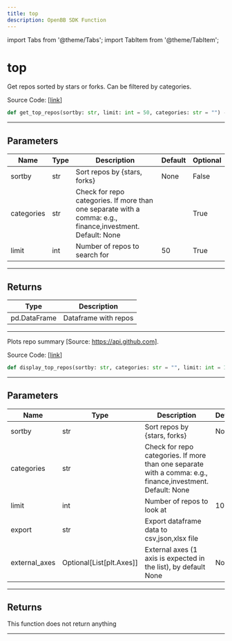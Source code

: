 ```yaml
---
title: top
description: OpenBB SDK Function
---
```


import Tabs from '@theme/Tabs';
import TabItem from '@theme/TabItem';

# top

<Tabs>
<TabItem value="model" label="Model" default>

Get repos sorted by stars or forks. Can be filtered by categories.

Source Code: [[link](https://github.com/OpenBB-finance/OpenBBTerminal/tree/main/openbb_terminal/alternative/oss/github_model.py#L135)]

```python
def get_top_repos(sortby: str, limit: int = 50, categories: str = "") -> pd.DataFrame
```

---

## Parameters

| Name | Type | Description | Default | Optional |
| ---- | ---- | ----------- | ------- | -------- |
| sortby | str | Sort repos by {stars, forks} | None | False |
| categories | str | Check for repo categories. If more than one separate with a comma: e.g., finance,investment. Default: None |  | True |
| limit | int | Number of repos to search for | 50 | True |


---

## Returns

| Type | Description |
| ---- | ----------- |
| pd.DataFrame | Dataframe with repos |
---



</TabItem>
<TabItem value="view" label="View">

Plots repo summary [Source: https://api.github.com].

Source Code: [[link](https://github.com/OpenBB-finance/OpenBBTerminal/tree/main/openbb_terminal/alternative/oss/github_view.py#L65)]

```python
def display_top_repos(sortby: str, categories: str = "", limit: int = 10, export: str = "", external_axes: Optional[List[matplotlib.axes._axes.Axes]] = None) -> None
```

---

## Parameters

| Name | Type | Description | Default | Optional |
| ---- | ---- | ----------- | ------- | -------- |
| sortby | str | Sort repos by {stars, forks} | None | False |
| categories | str | Check for repo categories. If more than one separate with a comma: e.g., finance,investment. Default: None |  | True |
| limit | int | Number of repos to look at | 10 | True |
| export | str | Export dataframe data to csv,json,xlsx file |  | True |
| external_axes | Optional[List[plt.Axes]] | External axes (1 axis is expected in the list), by default None | None | True |


---

## Returns

This function does not return anything

---



</TabItem>
</Tabs>